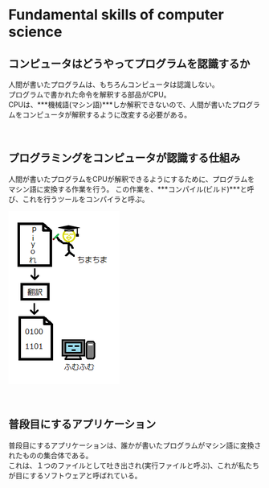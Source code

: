 # Fundamental skills of computer science

## コンピュータはどうやってプログラムを認識するか  

人間が書いたプログラムは、もちろんコンピュータは認識しない。  
プログラムで書かれた命令を解釈する部品がCPU。  
CPUは、***機械語(マシン語)***しか解釈できないので、人間が書いたプログラムをコンピュータが解釈するように改変する必要がある。  

<br>

## プログラミングをコンピュータが認識する仕組み  

人間が書いたプログラムをCPUが解釈できるようにするために、プログラムをマシン語に変換する作業を行う。
この作業を、***コンパイル(ビルド)***と呼び、これを行うツールをコンパイラと呼ぶ。  

![Compile](./resources/Compile.PNG)

<br>

## 普段目にするアプリケーション  

普段目にするアプリケーションは、誰かが書いたプログラムがマシン語に変換されたものの集合体である。  
これは、１つのファイルとして吐き出され(実行ファイルと呼ぶ)、これが私たちが目にするソフトウェアと呼ばれている。  
